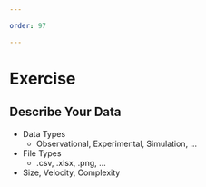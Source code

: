 ```yaml
---

order: 97

---
```


# Exercise

## Describe Your Data

<ul>
  <li> 
    Data Types
    <ul>
      <li>Observational, Experimental, Simulation, &hellip;</li>
    </ul>
  </li>
  <li>
    File Types
    <ul>
      <li>.csv, .xlsx, .png, &hellip;</li>
    </ul>
  </li>
  <li>
    Size, Velocity, Complexity
  </li>
</ul>





